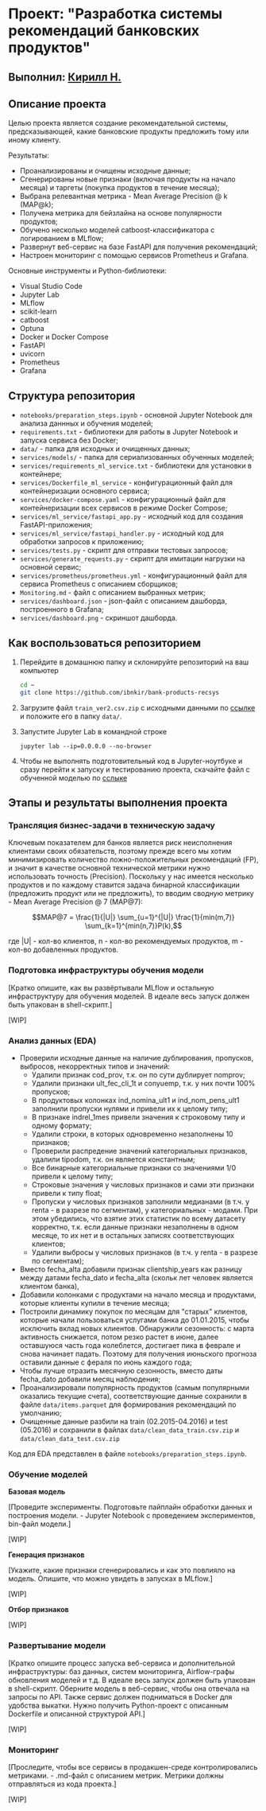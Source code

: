# Проект: "Разработка системы рекомендаций банковских продуктов"
## Выполнил: [Кирилл Н.](mailto:ibnkir@yandex.ru)

## Описание проекта
Целью проекта является создание рекомендательной системы, предсказывающей, какие банковские продукты предложить тому или иному клиенту. 

Результаты:
- Проанализированы и очищены исходные данные;
- Сгенерированы новые признаки (включая продукты на начало месяца) и 
таргеты (покупка продуктов в течение месяца);
- Выбрана релевантная метрика - Mean Average Precision @ k (MAP@k);
- Получена метрика для бейзлайна на основе популярности продуктов;
- Обучено несколько моделей catboost-классификатора с логированием в MLflow;
- Развернут веб-сервис на базе FastAPI для получения рекомендаций;
- Настроен мониторинг с помощью сервисов Prometheus и Grafana. 

Основные инструменты и Python-библиотеки:
- Visual Studio Code
- Jupyter Lab
- MLflow
- scikit-learn 
- catboost
- Optuna
- Docker и Docker Compose 
- FastAPI
- uvicorn
- Prometheus
- Grafana

## Структура репозитория
- `notebooks/preparation_steps.ipynb` - основной Jupyter Notebook для анализа даннных и обучения моделей;
- `requirements.txt` - библиотеки для работы в Jupyter Notebook и запуска сервиса без Docker;
- `data/` - папка для исходных и очищенных данных;
- `services/models/` - папка для сериализованных обученных моделей;
- `services/requirements_ml_service.txt` - библиотеки для установки в контейнере;
- `services/Dockerfile_ml_service` - конфигурационный файл для контейнеризации основного сервиса;
- `services/docker-compose.yaml` - конфигурационный файл для контейнеризации всех сервисов в режиме Docker Compose;
- `services/ml_service/fastapi_app.py` - исходный код для создания FastAPI-приложения;
- `services/ml_service/fastapi_handler.py` - исходный код для обработки запросов к приложению;
- `services/tests.py` - скрипт для отправки тестовых запросов;
- `services/generate_requests.py` - скрипт для имитации нагрузки на основной сервис;
- `services/prometheus/prometheus.yml` - конфигурационный файл для сервиса Prometheus с описанием сборщиков;
- `Monitoring.md` - файл с описанием выбранных метрик;
- `services/dashboard.json` - json-файл с описанием дашборда, построенного в Grafana;
- `services/dashboard.png` - скриншот дашборда.

## Как воспользоваться репозиторием
1. Перейдите в домашнюю папку и склонируйте репозиторий на ваш компьютер
   ```bash
   cd ~
   git clone https://github.com/ibnkir/bank-products-recsys
   ```

2. Загрузите файл `train_ver2.csv.zip` с исходными данными по [ссылке](https://disk.yandex.com/d/Io0siOESo2RAaA) и положите его в папку `data/`. 
 
3. Запустите Jupyter Lab в командной строке
    ```
    jupyter lab --ip=0.0.0.0 --no-browser
    ```

4. Чтобы не выполнять подготовительный код в Jupyter-ноутбуке и сразу перейти к запуску и тестированию проекта, скачайте файл с обученной моделью по [сслыке]()
    
## Этапы и результаты выполнения проекта

### Трансляция бизнес-задачи в техническую задачу

Ключевым показателем для банков является риск неисполнения клиентами своих обязательств, 
поэтому прежде всего мы хотим минимизировать количество ложно-положительных рекомендаций (FP),
и значит в качестве основной технической метрики нужно использовать точность (Precision).
Поскольку у нас имеется несколько продуктов и по каждому ставится задача бинарной классификации (предложить продукт или не предложить), то вводим сводную метрику - Mean Average Precision @ 7 (MAP@7):

$$MAP@7 = \frac{1}{|U|} \sum_{u=1}^{|U|} \frac{1}{min(m,7)} \sum_{k=1}^{min(n,7)}P(k),$$

где |U| - кол-во клиентов, n - кол-во рекомендуемых продуктов, m - кол-во добавленных продуктов.


### Подготовка инфраструктуры обучения модели
[Кратко опишите, как вы развёртывали MLflow и остальную инфраструктуру для обучения моделей. 
В идеале весь запуск должен быть упакован в shell-скрипт.]

[WIP]

### Анализ данных (EDA)
- Проверили исходные данные на наличие дублирования, пропусков, выбросов, некорректных типов и значений:
    - Удалили признак cod_prov, т.к. он по сути дублирует nomprov; 
    - Удалили признаки ult_fec_cli_1t и conyuemp, т.к. у них почти 100% пропусков;
    - В продуктовых колонках ind_nomina_ult1 и ind_nom_pens_ult1 заполнили пропуски нулями 
    и привели их к целому типу;
    - В признаке indrel_1mes привели значения к строковому типу и одному формату;
    - Удалили строки, в которых одновременно незаполнены 10 признаков;
    - Проверили распредение значений категориальных признаков, 
    удалили tipodom, т.к. он является константным;
    - Все бинарные категориальные признаки со значениями 1/0 привели к целому типу;
    - Строковые значения у числовых признаков и сами эти признаки привели к типу float;
    - Пропуски у числовых признаков заполнили медианами (в т.ч. у renta - в разрезе по сегментам), 
    у категориальных - модами. 
    При этом убедились, что взятие этих статистик по всему датасету корректно, 
    т.к. если данные признаки незаполнены в одном месяце, 
    то их нет и в остальных записях соответствующих клиентов;
    - Удалили выбросы у числовых признаков (в т.ч. у renta - в разрезе по сегментам);
- Вместо fecha_alta добавили признак clientship_years как разницу между датами fecha_dato и fecha_alta 
(скольк лет человек является клиентом банка),
- Добавили колонками с продуктами на начало месяца и продуктами, которые клиенты купили в течение месяца; 
- Построили динамику покупок по месяцам для "старых" клиентов, которые начали пользоваться услугами банка
до 01.01.2015, чтобы исключить вклад новых клиентов. 
Обнаружили сезонность: с марта активность снижается, потом резко растет в июне, 
далее оставшуюся часть года колеблется, достигает пика в феврале и снова начинает падать.
Поэтому для получения июньского прогноза оставили данные с фераля по июнь каждого года;
- Чтобы лучше отразить месячную сезонность, вместо даты fecha_dato добавили месяц наблюдения;
- Проанализировали популярность продуктов (самым популярными оказались текущие счета), соответствующие данные
сохранили в файле `data/items.parquet` для формирования рекомендаций по умолчанию;
- Очищенные данные разбили на train (02.2015-04.2016) и test (05.2016) 
и сохранили в файлах `data/clean_data_train.csv.zip` и `data/clean_data_test.csv.zip`    

Код для EDA представлен в файле `notebooks/preparation_steps.ipynb`.


### Обучение моделей

__Базовая модель__

[Проведите эксперименты. Подготовьте пайплайн обработки данных и построения модели. - 
Jupyter Notebook с проведением экспериментов, bin-файл модели.]

[WIP]

__Генерация признаков__

[Укажите, какие признаки сгенерировались и как это повлияло на модель. Опишите, что можно увидеть в запусках в MLflow.]

[WIP]

__Отбор признаков__

[WIP]

### Развертывание модели

[Кратко опишите процесс запуска веб-сервиса и дополнительной инфраструктуры: баз данных, систем мониторинга, Airflow-графы обновления моделей и т.д. В идеале весь запуск должен быть упакован в shell-скрипт. Оберните модель в веб-сервис, чтобы она отвечала на запросы по API. Также сервис должен подниматься в Docker для удобства выкатки. Нужно получить Python-проект с описанным Dockerfile и описанной структурой API.]

[WIP]

### Мониторинг

[Проследите, чтобы все сервисы в продакшен-среде контролировались метриками. - 
.md-файл с описанием метрик. Метрики должны отправляться из кода проекта.]

[WIP]
